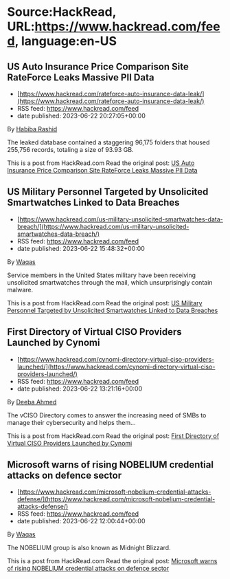 # Source:HackRead, URL:https://www.hackread.com/feed, language:en-US

## US Auto Insurance Price Comparison Site RateForce Leaks Massive PII Data
 - [https://www.hackread.com/rateforce-auto-insurance-data-leak/](https://www.hackread.com/rateforce-auto-insurance-data-leak/)
 - RSS feed: https://www.hackread.com/feed
 - date published: 2023-06-22 20:27:05+00:00

<p>By <a href="https://www.hackread.com/author/habiba/" rel="nofollow">Habiba Rashid</a></p>
<p>The leaked database contained a staggering 96,175 folders that housed 255,756 records, totaling a size of 93.93 GB.</p>
<p>This is a post from HackRead.com Read the original post: <a href="https://www.hackread.com/rateforce-auto-insurance-data-leak/" rel="nofollow">US Auto Insurance Price Comparison Site RateForce Leaks Massive PII Data</a></p>

## US Military Personnel Targeted by Unsolicited Smartwatches Linked to Data Breaches
 - [https://www.hackread.com/us-military-unsolicited-smartwatches-data-breach/](https://www.hackread.com/us-military-unsolicited-smartwatches-data-breach/)
 - RSS feed: https://www.hackread.com/feed
 - date published: 2023-06-22 15:48:32+00:00

<p>By <a href="https://www.hackread.com/author/hackread/" rel="nofollow">Waqas</a></p>
<p>Service members in the United States military have been receiving unsolicited smartwatches through the mail, which unsurprisingly contain malware.</p>
<p>This is a post from HackRead.com Read the original post: <a href="https://www.hackread.com/us-military-unsolicited-smartwatches-data-breach/" rel="nofollow">US Military Personnel Targeted by Unsolicited Smartwatches Linked to Data Breaches</a></p>

## First Directory of Virtual CISO Providers Launched by Cynomi
 - [https://www.hackread.com/cynomi-directory-virtual-ciso-providers-launched/](https://www.hackread.com/cynomi-directory-virtual-ciso-providers-launched/)
 - RSS feed: https://www.hackread.com/feed
 - date published: 2023-06-22 13:21:16+00:00

<p>By <a href="https://www.hackread.com/author/deeba/" rel="nofollow">Deeba Ahmed</a></p>
<p>The vCISO Directory comes to answer the increasing need of SMBs to manage their cybersecurity and helps them&#8230;</p>
<p>This is a post from HackRead.com Read the original post: <a href="https://www.hackread.com/cynomi-directory-virtual-ciso-providers-launched/" rel="nofollow">First Directory of Virtual CISO Providers Launched by Cynomi</a></p>

## Microsoft warns of rising NOBELIUM credential attacks on defence sector
 - [https://www.hackread.com/microsoft-nobelium-credential-attacks-defense/](https://www.hackread.com/microsoft-nobelium-credential-attacks-defense/)
 - RSS feed: https://www.hackread.com/feed
 - date published: 2023-06-22 12:00:44+00:00

<p>By <a href="https://www.hackread.com/author/hackread/" rel="nofollow">Waqas</a></p>
<p>The NOBELIUM group is also known as Midnight Blizzard.</p>
<p>This is a post from HackRead.com Read the original post: <a href="https://www.hackread.com/microsoft-nobelium-credential-attacks-defense/" rel="nofollow">Microsoft warns of rising NOBELIUM credential attacks on defence sector</a></p>

